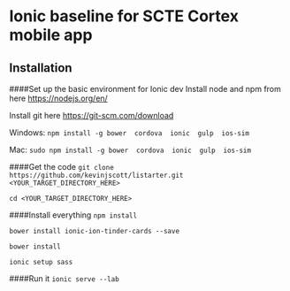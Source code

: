 # Ionic baseline for SCTE Cortex mobile app

## Installation

####Set up the basic environment for Ionic dev
Install node and npm from here https://nodejs.org/en/

Install git here https://git-scm.com/download

Windows: `npm install -g bower  cordova  ionic  gulp  ios-sim`

Mac: `sudo npm install -g bower  cordova  ionic  gulp  ios-sim`

####Get the code
`git clone https://github.com/kevinjscott/listarter.git <YOUR_TARGET_DIRECTORY_HERE>`

`cd <YOUR_TARGET_DIRECTORY_HERE>`

####Install everything
`npm install`

`bower install ionic-ion-tinder-cards --save`

`bower install`

`ionic setup sass`

####Run it
`ionic serve --lab`

